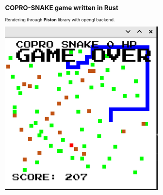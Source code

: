 ## COPRO-SNAKE game written in Rust

Rendering through **Piston** library with opengl backend.

![screenshot](./Screenshot.png)